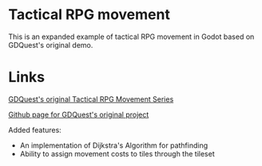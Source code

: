 # Tactical RPG movement
This is an expanded example of tactical RPG movement in Godot based on GDQuest's original demo.

# Links #
[GDQuest's original Tactical RPG Movement Series](https://www.gdquest.com/tutorial/godot/2d/tactical-rpg-movement/)

[Github page for GDQuest's original project](https://github.com/GDQuest/godot-2d-tactical-rpg-movement)

Added features:

- An implementation of Dijkstra's Algorithm for pathfinding
- Ability to assign movement costs to tiles through the tileset